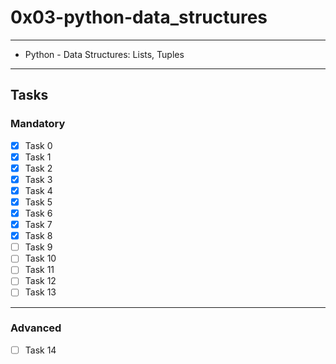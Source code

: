# 0x03-python-data_structures

---
* Python - Data Structures: Lists, Tuples
---

## Tasks
### Mandatory
- [x] Task 0
- [x] Task 1
- [x] Task 2
- [x] Task 3
- [x] Task 4
- [x] Task 5
- [x] Task 6
- [x] Task 7
- [x] Task 8
- [ ] Task 9
- [ ] Task 10
- [ ] Task 11
- [ ] Task 12
- [ ] Task 13
---
### Advanced
- [ ] Task 14
